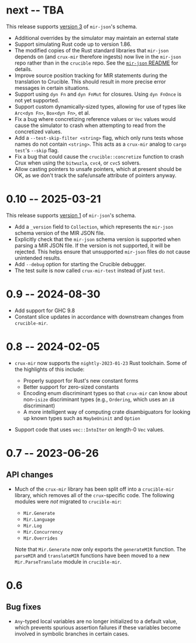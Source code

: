 # next -- TBA

This release supports [version
3](https://github.com/GaloisInc/mir-json/blob/master/SCHEMA_CHANGELOG.md#3) of
`mir-json`'s schema.

* Additional overrides by the simulator may maintain an external state
* Support simulating Rust code up to version 1.86.
* The modified copies of the Rust standard libraries that `mir-json` depends on
  (and `crux-mir` therefore ingests) now live in the `mir-json` repo rather
  than in the `crucible` repo. See the [`mir-json`
  README](https://github.com/GaloisInc/mir-json/blob/master/README.md) for
  details.
* Improve source position tracking for MIR statements during the translation to
  Crucible. This should result in more precise error messages in certain
  situations.
* Support using `dyn Fn` and `dyn FnMut` for closures.  Using `dyn FnOnce` is
  not yet supported.
* Support custom dynamically-sized types, allowing for use of types like
  `Arc<dyn Fn>`, `Box<dyn Fn>`, et al.
* Fix a bug where concretizing reference values or `Vec` values would cause the
  simulator to crash when attempting to read from the concretized values.
* Add a `--test-skip-filter <string>` flag, which only runs tests whose names
  do not contain `<string>`. This acts as a `crux-mir` analog to `cargo test`'s
  `--skip` flag.
* Fix a bug that could cause the `crucible::concretize` function to crash Crux
  when using the `bitwuzla`, `cvc4`, or `cvc5` solvers.
* Allow casting pointers to unsafe pointers, which at present should be OK,
  as we don't track the safe/unsafe attribute of pointers anyway. 

# 0.10 -- 2025-03-21

This release supports [version
1](https://github.com/GaloisInc/mir-json/blob/master/SCHEMA_CHANGELOG.md#1) of
`mir-json`'s schema.

* Add a `_version` field to `Collection`, which represents the `mir-json` schema
  version of the MIR JSON file.
* Explicitly check that the `mir-json` schema version is supported when parsing
  a MIR JSON file. If the version is not supported, it will be rejected. This
  helps ensure that unsupported `mir-json` files do not cause unintended
  results.
* Add `--debug` option for starting the Crucible debugger.
* The test suite is now called `crux-mir-test` instead of just `test`.

# 0.9 -- 2024-08-30

* Add support for GHC 9.8
* Constant slice updates in accordance with downstream changes from `crucible-mir`.

# 0.8 -- 2024-02-05

* `crux-mir` now supports the `nightly-2023-01-23` Rust toolchain. Some of the
   highlights of this include:

  * Properly support for Rust's new constant forms
  * Better support for zero-sized constants
  * Encoding enum discriminant types so that `crux-mir` can know about
    non-`isize` discriminant types (e.g., `Ordering`, which uses an `i8`
    discriminant)
  * A more intelligent way of computing crate disambiguators for looking up
    known types such as `MaybeUninit` and `Option`
* Support code that uses `vec::IntoIter` on length-0 `Vec` values.

# 0.7 -- 2023-06-26

## API changes

* Much of the `crux-mir` library has been split off into a `crucible-mir`
  library, which removes all of the `crux`-specific code. The following modules
  were _not_ migrated to `crucible-mir`:

  * `Mir.Generate`
  * `Mir.Language`
  * `Mir.Log`
  * `Mir.Concurrency`
  * `Mir.Overrides`

  Note that `Mir.Generate` now only exports the `generateMIR` function. The
  `parseMIR` and `translateMIR` functions have been moved to a new
  `Mir.ParseTranslate` module in `crucible-mir`.

# 0.6

## Bug fixes

* `Any`-typed local variables are no longer initialized to a default value,
  which prevents spurious assertion failures if these variables become involved
  in symbolic branches in certain cases.
